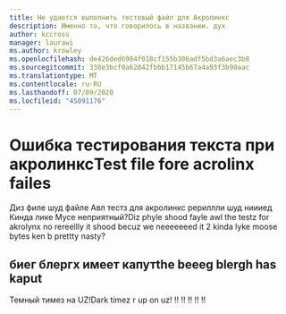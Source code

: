 ```yaml
---
title: Не удается выполнить тестовый файл для Акролинкс
description: Именно то, что говорилось в названии. дух
author: kccross
manager: laurawi
ms.author: krowley
ms.openlocfilehash: de426ded6984f018cf155b306adf5bd3a6aec3b8
ms.sourcegitcommit: 338e3bcf0a62842fbbb17145b67a4a93f3b90aac
ms.translationtype: MT
ms.contentlocale: ru-RU
ms.lasthandoff: 07/09/2020
ms.locfileid: "45091176"
---
```

# <a name="test-file-fore-acrolinx-failes"></a><span data-ttu-id="23ca4-104">Ошибка тестирования текста при акролинкс</span><span class="sxs-lookup"><span data-stu-id="23ca4-104">Test file fore acrolinx failes</span></span>

<span data-ttu-id="23ca4-105">Диз филе шуд файле Авл тестз для акролинкс рериллли шуд ниииед Кинда лике Мусе неприятный?</span><span class="sxs-lookup"><span data-stu-id="23ca4-105">Diz phyle shood fayle awl the testz for akrolynx no rereellly it shood becuz we neeeeeeed it 2 kinda lyke moose bytes ken b prettty nasty?</span></span>

## <a name="the-beeeg-blergh-has-kaput"></a><span data-ttu-id="23ca4-106">биег блергх имеет капут</span><span class="sxs-lookup"><span data-stu-id="23ca4-106">the beeeg blergh has kaput</span></span>
<span data-ttu-id="23ca4-107">Темный тимез на UZ!</span><span class="sxs-lookup"><span data-stu-id="23ca4-107">Dark timez r up on uz!</span></span> <span data-ttu-id="23ca4-108">!</span><span class="sxs-lookup"><span data-stu-id="23ca4-108">!</span></span> <span data-ttu-id="23ca4-109">!</span><span class="sxs-lookup"><span data-stu-id="23ca4-109">!</span></span> <span data-ttu-id="23ca4-110">!</span><span class="sxs-lookup"><span data-stu-id="23ca4-110">!</span></span> <span data-ttu-id="23ca4-111">!</span><span class="sxs-lookup"><span data-stu-id="23ca4-111">!</span></span> <span data-ttu-id="23ca4-112">!</span><span class="sxs-lookup"><span data-stu-id="23ca4-112">!</span></span>
